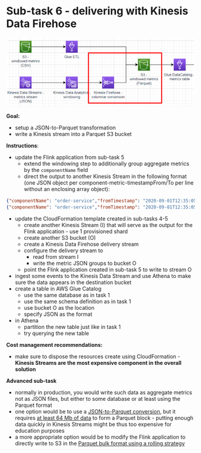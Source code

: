 # Sub-task 6 - delivering with Kinesis Data Firehose

![](../materials/diagrams/task6-focus.png)

**Goal:**
* setup a JSON-to-Parquet transformation
* write a Kinesis stream into a Parquet S3 bucket

**Instructions**:
* update the Flink application from sub-task 5
  * extend the windowing step to additionally group aggregate metrics by the `componentName` field
  * direct the output to another Kinesis Stream in the following format (one JSON object per component-metric-timestampFrom/To per line without an enclosing array object):
```json
{"componentName": "order-service","fromTimestamp": "2020-09-01T12:35:05.001Z","maxValue": 38.61436853525056,"metricName": "cpu","minValue": 18.542453763847536,"toTimestamp": "2020-09-01T12:35:15.001Z","unit": "percent"}
{"componentName": "order-service","fromTimestamp": "2020-09-01T12:35:05.001Z","maxValue": 71.90267207311402,"metricName": "ram","minValue": 60.24624059569559,"toTimestamp": "2020-09-01T12:35:15.001Z","unit": "percent"}
```
* update the CloudFormation template created in sub-tasks 4-5
    * create another Kinesis Stream (I) that will serve as the output for the Flink application - use 1 provisioned shard
    * create another S3 bucket (O)
    * create a Kinesis Data Firehose delivery stream
    * configure the delivery stream to
      * read from stream I
      * write the metric JSON groups to bucket O
    * point the Flink application created in sub-task 5 to write to stream O
* ingest some events to the Kinesis Data Stream and use Athena to make sure the data appears in the destination bucket
* create a table in AWS Glue Catalog
  * use the same database as in task 1
  * use the same schema definition as in task 1
  * use bucket O as the location
  * specify JSON as the format
* in Athena
  * partition the new table just like in task 1
  * try querying the new table

**Cost management recommendations:**
* make sure to dispose the resources create using CloudFormation - **Kinesis Streams are the most expensive component in the overall solution**

**Advanced sub-task**
* normally in production, you would write such data as aggregate metrics not as JSON files, but either to some database or at least using the Parquet format
* one option would be to use a [JSON-to-Parquet conversion](https://docs.aws.amazon.com/firehose/latest/dev/record-format-conversion.html), but it requires [at least 64 Mb of data](https://docs.aws.amazon.com/firehose/latest/APIReference/API_ParquetSerDe.html)
to form a Parquet block - putting enough data quickly in Kinesis Streams might be thus too expensive for education purposes
* a more appropriate option would be to modify the Flink application to directly write to S3 in the [Parquet bulk format using a rolling strategy](https://nightlies.apache.org/flink/flink-docs-release-1.18/docs/connectors/datastream/filesystem/#bulk-encoded-formats)